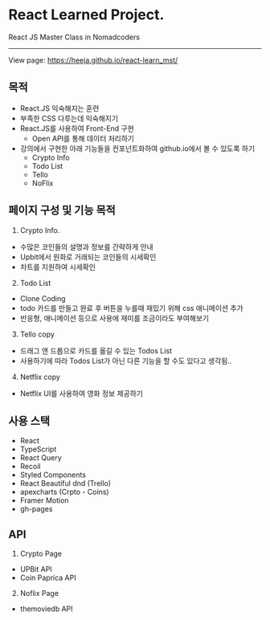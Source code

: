 # React Learned Project.

React JS Master Class in Nomadcoders

---

View page: https://heeja.github.io/react-learn_mst/

## 목적

- React.JS 익숙해지는 훈련
- 부족한 CSS 다루는데 익숙해지기
- React.JS를 사용하여 Front-End 구현
  - Open API를 통해 데이터 처리하기
- 강의에서 구현한 아래 기능들을 컨포넌트화하여 github.io에서 볼 수 있도록 하기
  - Crypto Info
  - Todo List
  - Tello
  - NoFlix

## 페이지 구성 및 기능 목적

1. Crypto Info.

- 수많은 코인들의 설명과 정보를 간략하게 안내
- Upbit에서 원화로 거래되는 코인들의 시세확인
- 차트를 지원하여 시세확인

2. Todo List

- Clone Coding
- todo 카드를 만들고 완료 후 버튼을 누를때 재밌기 위해 css 애니메이션 추가
- 반응형, 애니메이션 등으로 사용에 재미를 조금이라도 부여해보기

3. Tello copy

- 드래그 앤 드롭으로 카드를 옮길 수 있는 Todos List
- 사용하기에 따라 Todos List가 아닌 다른 기능을 할 수도 있다고 생각됨..

4. Netflix copy

- Netflix UI를 사용하여 영화 정보 제공하기

## 사용 스택

- React
- TypeScript
- React Query
- Recoil
- Styled Components
- React Beautiful dnd (Trello)
- apexcharts (Crpto - Coins)
- Framer Motion
- gh-pages

## API

1. Crypto Page

- UPBit API
- Coin Paprica API

2. Noflix Page

- themoviedb API
